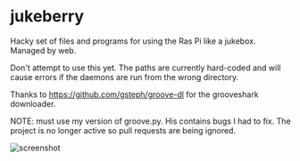 jukeberry
=========

Hacky set of files and programs for using the Ras Pi like a jukebox. Managed by web.

Don't attempt to use this yet.  The paths are currently hard-coded and will cause errors if the daemons are run from the wrong directory.  

Thanks to https://github.com/gsteph/groove-dl for the grooveshark downloader.  

NOTE: must use my version of groove.py.  His contains bugs I had to fix.  The project is no longer active so pull requests are being ignored.

![screenshot](http://s23.postimg.org/yrtfmgdnv/Screenshot_from_2014_11_16_23_13_45.png)
